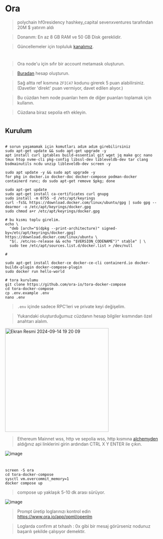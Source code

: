 # Ora

> polychain hf0residency hashkey_capital sevenxventures tarafından 20M $ yatırım aldı

> Donanım: En az 8 GB RAM ve 50 GB Disk gereklidir.

> Güncellemeler için topluluk [kanalımız](https://t.me/RuesAnnouncement).

#

> Ora node'u için sıfır bir account metamask oluşturun.

> [Buradan](https://www.ora.io/app/tasks/dashboard/) hesap oluşturun.

> Sağ altta ref kısmına `ZFIC47` kodunu girerek 5 puan alabilirsiniz. (Davetler 'direkt' puan vermiyor, davet edilen alıyor.)

> Bu cüzdan hem node puanları hem de diğer puanları toplamak için kullanın.

> Cüzdana biraz sepolia eth ekleyin.

#

## Kurulum

```console

# sorun yaşamamak için komutları adım adım girebilirsiniz
sudo apt-get update && sudo apt-get upgrade -y
apt install curl iptables build-essential git wget jq make gcc nano tmux htop nvme-cli pkg-config libssl-dev libleveldb-dev tar clang bsdmainutils ncdu unzip libleveldb-dev screen -y

sudo apt update -y && sudo apt upgrade -y
for pkg in docker.io docker-doc docker-compose podman-docker containerd runc; do sudo apt-get remove $pkg; done

sudo apt-get update
sudo apt-get install ca-certificates curl gnupg
sudo install -m 0755 -d /etc/apt/keyrings
curl -fsSL https://download.docker.com/linux/ubuntu/gpg | sudo gpg --dearmor -o /etc/apt/keyrings/docker.gpg
sudo chmod a+r /etc/apt/keyrings/docker.gpg

# bu kısmı toplu girelim.
echo \
  "deb [arch="$(dpkg --print-architecture)" signed-by=/etc/apt/keyrings/docker.gpg] https://download.docker.com/linux/ubuntu \
  "$(. /etc/os-release && echo "$VERSION_CODENAME")" stable" | \
  sudo tee /etc/apt/sources.list.d/docker.list > /dev/null

#

sudo apt-get install docker-ce docker-ce-cli containerd.io docker-buildx-plugin docker-compose-plugin
sudo docker run hello-world
```

```console
# tora kurulumu
git clone https://github.com/ora-io/tora-docker-compose
cd tora-docker-compose
cp .env.example .env
nano .env
````

> `.env` içinde sadece RPC'leri ve private keyi değişelim.

> Yukarıdaki oluşturduğumuz cüzdanın hesap bilgiler kısmından özel anahtarı alalım.

<img width="337" alt="Ekran Resmi 2024-09-14 19 20 09" src="https://github.com/user-attachments/assets/fe908e3f-91c0-44c2-b0bb-8dcff31cb323">

> Ethereum Mainnet wss, http ve sepolia wss, http kısmına [alchemyden](https://dashboard.alchemy.com/) aldığınız api linklerini girin ardından CTRL X Y ENTER ile çıkın.

![image](https://github.com/user-attachments/assets/1c292743-8334-4b96-9dcc-9bf027f3f005)

#

```console
screen -S ora
cd tora-docker-compose
sysctl vm.overcommit_memory=1
docker compose up
```

> compose up yaklaşık 5-10 dk arası sürüyor.

![image](https://github.com/user-attachments/assets/071706d3-78fe-47e9-b5b5-470dcbef84a4)

> Prompt üretip loglarınızı kontrol edin https://www.ora.io/app/opml/openlm

> Loglarda confirm at txhash : 0x gibi bir mesaj görürseniz nodunuz başarılı şekilde çalışıyor demektir.
